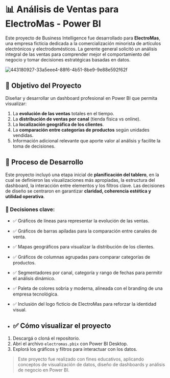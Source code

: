 # 📊 Análisis de Ventas para ElectroMas - Power BI

Este proyecto de Business Intelligence fue desarrollado para **ElectroMas**, una empresa ficticia dedicada a la comercialización minorista de artículos electrónicos y electrodomésticos. La gerente general solicitó un análisis integral de las ventas para comprender mejor el comportamiento del negocio y tomar decisiones estratégicas basadas en datos.

![443180927-33a5eee4-88f6-4b51-8be9-9e88e592f62f](https://github.com/user-attachments/assets/75c2d935-0ed2-4214-810f-3d038c3ae177)

## 🎯 Objetivo del Proyecto

Diseñar y desarrollar un dashboard profesional en Power BI que permita visualizar:

1. La **evolución de las ventas** totales en el tiempo.
2. La **distribución de ventas por canal** (tienda física vs online).
3. La **localización geográfica de los clientes**.
4. La **comparación entre categorías de productos** según unidades vendidas.
5. Información adicional relevante que aporte valor al análisis y facilite la toma de decisiones.

## 🧠 Proceso de Desarrollo

Este proyecto incluyó una etapa inicial de **planificación del tablero**, en la cual se definieron las visualizaciones más apropiadas, la estructura del dashboard, la interacción entre elementos y los filtros clave. Las decisiones de diseño se centraron en garantizar **claridad, coherencia estética y utilidad operativa**.

### 🔧 Decisiones clave:

- ✅ Gráficos de líneas para representar la evolución de las ventas.
- ✅ Gráficos de barras apiladas para la comparación entre canales de venta.
- ✅ Mapas geográficos para visualizar la distribución de los clientes.
- ✅ Gráficos de columnas agrupadas para comparar categorías de productos.
- ✅ Segmentadores por canal, categoría y rango de fechas para permitir el análisis dinámico.
- ✅ Paleta de colores sobria y moderna, alineada con el branding de una empresa tecnológica.
- ✅ Inclusión del logo ficticio de ElectroMas para reforzar la identidad visual.

- ## ✅ Cómo visualizar el proyecto

1. Descargá o cloná el repositorio.
2. Abrí el archivo `electromas.pbix` con Power BI Desktop.
3. Explorá los gráficos y filtros para interactuar con los datos.

> Este proyecto fue realizado con fines educativos, aplicando conceptos de visualización de datos, diseño de dashboards y análisis de negocio en Power BI.

